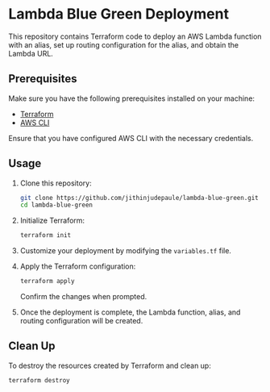 # Lambda Blue Green Deployment

This repository contains Terraform code to deploy an AWS Lambda function with an alias, set up routing configuration for the alias, and obtain the Lambda URL.

## Prerequisites

Make sure you have the following prerequisites installed on your machine:

- [Terraform](https://www.terraform.io/downloads.html)
- [AWS CLI](https://aws.amazon.com/cli/)

Ensure that you have configured AWS CLI with the necessary credentials.

## Usage

1. Clone this repository:

    ```bash
    git clone https://github.com/jithinjudepaule/lambda-blue-green.git
    cd lambda-blue-green
    ```

2. Initialize Terraform:

    ```bash
    terraform init
    ```

3. Customize your deployment by modifying the `variables.tf` file.

4. Apply the Terraform configuration:

    ```bash
    terraform apply
    ```

   Confirm the changes when prompted.

5. Once the deployment is complete, the Lambda function, alias, and routing configuration will be created.



## Clean Up

To destroy the resources created by Terraform and clean up:

```bash
terraform destroy
